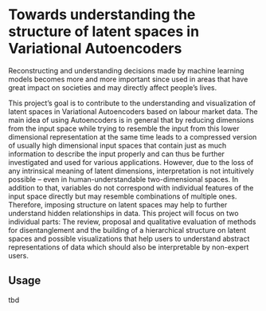 # Towards understanding the structure of latent spaces in Variational Autoencoders

Reconstructing and understanding decisions made by machine learning models becomes more and more
important since used in areas that have great impact on societies and may directly affect people’s lives.

This project’s goal is to contribute to the understanding and visualization of latent spaces in Variational
Autoencoders based on labour market data. The main idea of using Autoencoders is in general that by
reducing dimensions from the input space while trying to resemble the input from this lower dimensional
representation at the same time leads to a compressed version of usually high dimensional input spaces that
contain just as much information to describe the input properly and can thus be further investigated and
used for various applications. However, due to the loss of any intrinsical meaning of latent dimensions,
interpretation is not intuitively possible – even in human-understandable two-dimensional spaces. In
addition to that, variables do not correspond with individual features of the input space directly but
may resemble combinations of multiple ones. Therefore, imposing structure on latent spaces may help
to further understand hidden relationships in data. This project will focus on two individual parts:
The review, proposal and qualitative evaluation of methods for disentanglement and the building of a
hierarchical structure on latent spaces and possible visualizations that help users to understand abstract
representations of data which should also be interpretable by non-expert users.

## Usage

tbd
